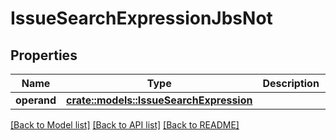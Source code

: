 # IssueSearchExpressionJbsNot

## Properties

Name | Type | Description | Notes
------------ | ------------- | ------------- | -------------
**operand** | [**crate::models::IssueSearchExpression**](IssueSearchExpression.md) |  | 

[[Back to Model list]](../README.md#documentation-for-models) [[Back to API list]](../README.md#documentation-for-api-endpoints) [[Back to README]](../README.md)


